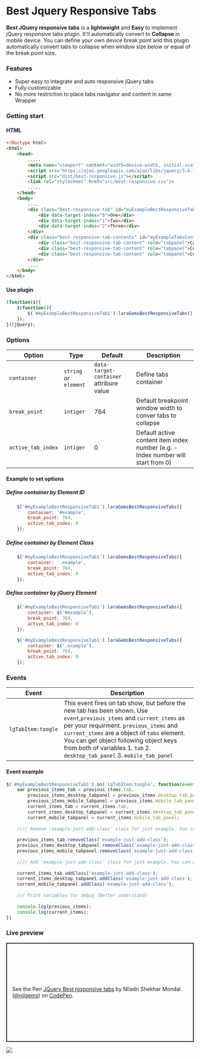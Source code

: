 # Best Jquery Responsive Tabs
**Best JQuery responsive tabs** is a **lightweight** and **Easy** to implement jQuery responsive tabs plugin. It'll automatically convert to **Collapse** in mobile device. You can define your own device break point and this plugin automatically convert tabs to collapse when window size below or equal of the break point size.

### Features

- Super easy to integrate and auto responsive jQuery tabs
- Fully customizable
- No more restriction to place tabs navigator and content in same Wrapper

### Getting start
#### HTML
```html
<!Doctype html>
<html>
	<head>
		.....
		<meta name="viewport" content="width=device-width, initial-scale=1, shrink-to-fit=no">
		<script src="https://ajax.googleapis.com/ajax/libs/jquery/3.4.1/jquery.min.js"></script>
		<script src="dist/best-responsive.js"></script>
		<link rel="stylesheet" href="src/best-responsive.css"/>
		.....
	</head>
	<body>
		....
		<div class="best-responsive-tab" id="myExampleBestResponsiveTab1" role="tablist" data-target-content="#myExampleTabsContent">
		    <div data-target-index="0">One</div>
		    <div data-target-index="1">Two</div>
		    <div data-target-index="2">Three</div>
		</div>
		<div class="best-responsive-tab-contents" id="myExampleTabsContent" aria-labelledby="myExampleBestResponsiveTab">
		    <div class="best-responsive-tab-content" role="tabpanel">Content of one</div>
		    <div class="best-responsive-tab-content" role="tabpanel">Content of two</div>
		    <div class="best-responsive-tab-content" role="tabpanel">Content of three</div>
		</div>
		....
	</body>
</html>
```
#### Use plugin
```js
(function($){
	$(function(){
		$('#myExampleBestResponsiveTab1').laraGemsBestResponsiveTabs();
	});
})(jQuery);
```
### Options

|  Option |  Type | Default | Description |
| --- | --- | --- | --- |
| `container`  | `string` or `element` | `data-target-container` attribure value| Define tabs container |
| `break_point`  | `intiger`  | 764 | Default breakpoint window width to conver tabs to collapse |
| `active_tab_index`  | `intiger`   | 0 | Default active content item index number (e.g. - Index number will start from 0) |

#### Example to set options
##### Define container by Element ID
```js
	$('#myExampleBestResponsiveTab1').laraGemsBestResponsiveTabs({
		container: '#example',
		break_point: 764,
		active_tab_index: 0
	});
```
##### Define container by Element Class
```js
	$('#myExampleBestResponsiveTab1').laraGemsBestResponsiveTabs({
		container: '.example',
		break_point: 764,
		active_tab_index: 0
	});
```
##### Define container by jQuery Element
```javascript
	$('#myExampleBestResponsiveTab1').laraGemsBestResponsiveTabs({
		container: $('#example'),
		break_point: 764,
		active_tab_index: 0
	});
```
```javascript
	$('#myExampleBestResponsiveTab1').laraGemsBestResponsiveTabs({
		container: $('.example'),
		break_point: 764,
		active_tab_index: 0
	});
```
### Events

|  Event | Description |
| --- | --- |
| `lgTabItem:toogle` | This event fires on tab show, but before the new tab has been shown. Use `event`,`previous_items` and `current_items` as per your requirment. `previous_items` and `current_items` are a object of `tabs` element. You can get object following object keys from both of variables 1. `tab` 2. `desktop_tab_panel` 3. `mobile_tab_panel` |

#### Event example
```javascript
$('#myExampleBestResponsiveTab1').on('lgTabItem:toogle', function(event, previous_items, current_items){ 
	var previous_items_tab = previous_items.tab,
	    previous_items_desktop_tabpanel = previous_items.desktop_tab_panel,
	    previous_items_mobile_tabpanel = previous_items.mobile_tab_panel, 
	    current_items_tab = current_items.tab,
	    current_items_desktop_tabpanel = current_items.desktop_tab_panel,
	    current_mobile_tabpanel = current_items.mobile_tab_panel;
	    
	//// Remove 'example-just-add-class' class for just example. You can do any jquery function like to following.
	
	previous_items_tab.removeClass('example-just-add-class');
	previous_items_desktop_tabpanel.removeClass('example-just-add-class');
	previous_items_mobile_tabpanel.removeClass('example-just-add-class');
	
	//// Add 'example-just-add-class' class for just example. You can do any jquery function like to following.
	
	current_items_tab.addClass('example-just-add-class');
	current_items_desktop_tabpanel.addClass('example-just-add-class');
	current_mobile_tabpanel.addClass('example-just-add-class');
	
	/// Print variables for debug (Better understand)
	
	console.log(previous_items);
	console.log(current_items);
})
```
### Live preview

<p class="codepen" data-height="265" data-theme-id="light" data-default-tab="result" data-user="nilgems" data-slug-hash="mdyeKWJ" style="height: 265px; box-sizing: border-box; display: flex; align-items: center; justify-content: center; border: 2px solid; margin: 1em 0; padding: 1em;" data-pen-title="JQuery Best responsive tabs">
  <span>See the Pen <a href="https://codepen.io/nilgems/pen/mdyeKWJ">
  JQuery Best responsive tabs</a> by NIladri Shekhar Mondal (<a href="https://codepen.io/nilgems">@nilgems</a>)
  on <a href="https://codepen.io">CodePen</a>.</span>
</p>
<script async src="https://static.codepen.io/assets/embed/ei.js"></script>

![](https://repository-images.githubusercontent.com/226507502/92268c80-191c-11ea-8154-6ed683b710cb)
